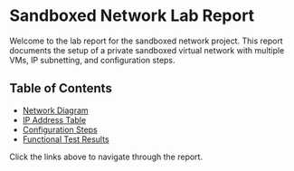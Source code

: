 # Sandboxed Network Lab Report

Welcome to the lab report for the sandboxed network project. This report documents the setup of a private sandboxed virtual network with multiple VMs, IP subnetting, and configuration steps.

## Table of Contents
- [Network Diagram](network-diagram.md)
- [IP Address Table](ip-address-table.md)
- [Configuration Steps](configuration-steps.txt)
- [Functional Test Results](functional-test-results.md)

Click the links above to navigate through the report.
